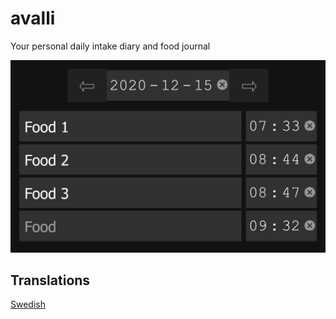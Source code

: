 # avalli
Your personal daily intake diary and food journal


<!-- <p >https://raw.githubusercontent.com/davlin0222/avalli/master/</p> -->
<img style="width: 60vw;" src=".github/images/example.png">


## Translations
[Swedish](.github/translations/README_sv.md)